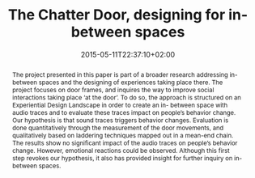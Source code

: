 ---
slug: the-chatter-door-designing-for-in-between-spaces
title: The Chatter Door, designing for in-between spaces
layout: single
searchFilter: Publication
searchWeight: 8
publitype: inproceedings
subsection: conference
Perceiving: true
institution:
    logo: TUe
    short: 'TU/e'
    name: "Eindhoven University of Technology"
    web: "https://www.tue.nl/en/"
    colo: "#c72125"
date: 2015-05-11T22:37:10+02:00
citation:
    authors:
        1: ["Duel", "Thijs", "T."]
        2: ["Levy", "Pierre", "P."]
    year: 2015
    title: "The Chatter Door, designing for in-between spaces"
    proceedings: "the Proceedings of 6th International Congress of International Association of Societies of Design Research, IASDR 2015"
    editors:
        1: ["Popovic", "Victor", "V."]
        2: ["Blackler", "A.", "A."]
        3: ["Kraal", "B.", "B."]
    firstpage: "online"
    publisher: ["Queensland University of Technology", "Brisbane, Australia"]
reference: "Duel, T., &amp; Lévy, P. (2015). The Chatter Door, designing for in-between spaces. In V., Popovic, A., Blackler, &amp; B., Kraal (Eds.), the Proceedings of 6th International Congress of International Association of Societies of Design Research, IASDR 2015. Brisbane, Australia: Queensland University of Technology."
abstract: "The project presented in this paper is part of a broader research addressing in-between spaces and the designing of experiences taking place there. The project focuses on door frames, and inquires the way to improve social interactions taking place ‘at the door’. To do so, the approach is structured on an Experiential Design Landscape in order to create an in- between space with audio traces and to evaluate these traces impact on people’s behavior change. Our hypothesis is that sound traces triggers behavior changes. Evaluation is done quantitatively through the measurement of the door movements, and qualitatively based on laddering techniques mapped out in a mean-end chain. The results show no significant impact of the audio traces on people’s behavior change. However, emotional reactions could be observed. Although this first step revokes our hypothesis, it also has provided insight for further inquiry on in-between spaces."
link:
    1: ["paper", "paper", "https://1drv.ms/b/s!AnQx_v88q65Qv4RH7Pzvdo0pfb1_rQ?e=Dgc3Sc"]
---
